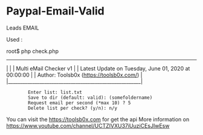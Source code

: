 # Paypal-Email-Valid

Leads EMAIL

Used :

root$ php check.php

 _______________________________________________________
|                                                       |
|                Multi eMail Checker v1                 |
|  Latest Update on Tuesday, June 01, 2020 at 00:00:00  |
|      Author: Toolsb0x (https://toolsb0x.com/)         |
|_______________________________________________________|
            
            Enter list: list.txt
            Save to dir (default: valid): (somefoldername)
            Request email per second (*max 10) ? 5
            Delete list per check? (y/n): n/y
You can visit the https://toolsb0x.com for get the api More information on https://www.youtube.com/channel/UCTZIVXU37iUuziCEsJIwEsw
